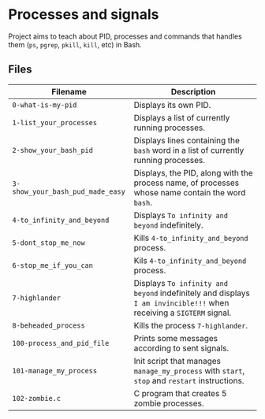 # Processes and signals
Project aims to teach about PID, processes and commands that handles them (`ps`, `pgrep`, `pkill`, `kill`, etc) in Bash.

## Files
| Filename | Description |
| -------- | ----------- |
| `0-what-is-my-pid` | Displays its own PID.|
| `1-list_your_processes` | Displays a list of currently running processes.|
| `2-show_your_bash_pid` | Displays lines containing the `bash` word in a list of currently running processes.|
| `3-show_your_bash_pud_made_easy` | Displays, the PID, along with the process name, of processes whose name contain the word `bash`.|
| `4-to_infinity_and_beyond` | Displays `To infinity and beyond` indefinitely.|
| `5-dont_stop_me_now` | Kills `4-to_infinity_and_beyond` process.|
| `6-stop_me_if_you_can` | Kils `4-to_infinity_and_beyond` process.|
| `7-highlander` | Displays `To infinity and beyond` indefinitely and displays `I am invincible!!!` when receiving a `SIGTERM` signal.|
| `8-beheaded_process` | Kills the process `7-highlander`.|
| `100-process_and_pid_file` | Prints some messages according to sent signals.|
| `101-manage_my_process` | Init script that manages `manage_my_process` with `start`, `stop` and `restart` instructions.|
| `102-zombie.c` | C program that creates 5 zombie processes.|
